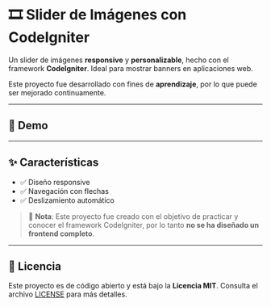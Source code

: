 

# 🎞️ Slider de Imágenes con CodeIgniter

Un slider de imágenes **responsive** y **personalizable**, hecho con el framework **CodeIgniter**. Ideal para mostrar banners en aplicaciones web.

Este proyecto fue desarrollado con fines de **aprendizaje**, por lo que puede ser mejorado continuamente.

---
## 🚀 Demo

---

## ✨ Características

- ✅ Diseño responsive  
- ✅ Navegación con flechas  
- ✅ Deslizamiento automático  

> 📝 **Nota**: Este proyecto fue creado con el objetivo de practicar y conocer el framework CodeIgniter, por lo tanto **no se ha diseñado un frontend completo**.

---

## 📄 Licencia

Este proyecto es de código abierto y está bajo la **Licencia MIT**. Consulta el archivo [LICENSE](LICENSE) para más detalles.
